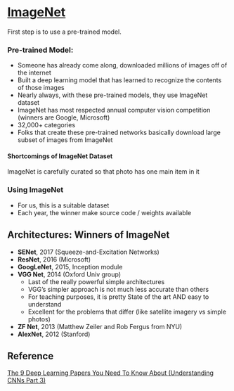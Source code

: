 # [ImageNet](http://www.image-net.org)

First step is to use a pre-trained model.

### Pre-trained Model:  
- Someone has already come along, downloaded millions of images off of the internet
- Built a deep learning model that has learned to recognize the contents of those images
- Nearly always, with these pre-trained models, they use ImageNet dataset
- ImageNet has most respected annual computer vision competition (winners are Google, Microsoft)
- 32,000+ categories
- Folks that create these pre-trained networks basically download large subset of images from ImageNet

#### Shortcomings of ImageNet Dataset
ImageNet is carefully curated so that photo has one main item in it

### Using ImageNet
- For us, this is a suitable dataset
- Each year, the winner make source code / weights available


## Architectures: Winners of ImageNet
- **SENet**, 2017 (Squeeze-and-Excitation Networks)
- **ResNet**, 2016 (Microsoft)
- **GoogLeNet**, 2015, Inception module
- **VGG Net**, 2014 (Oxford Univ group)
  - Last of the really powerful simple architectures
  - VGG’s simpler approach is not much less accurate than others
  - For teaching purposes, it is pretty State of the art AND easy to understand
  - Excellent for the problems that differ (like satellite imagery vs simple photos)
- **ZF Net**, 2013 (Matthew Zeiler and Rob Fergus from NYU)
- **AlexNet**, 2012 (Stanford)

## Reference
[The 9 Deep Learning Papers You Need To Know About (Understanding CNNs Part 3)](https://adeshpande3.github.io/adeshpande3.github.io/The-9-Deep-Learning-Papers-You-Need-To-Know-About.html) 




